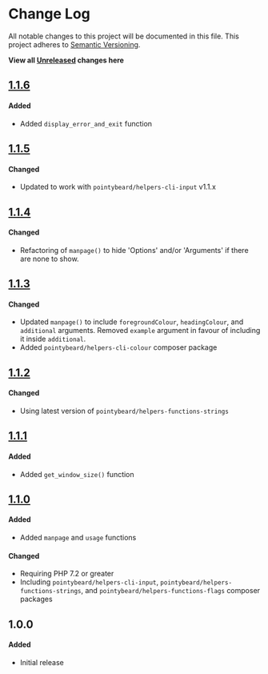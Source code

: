 # Change Log

All notable changes to this project will be documented in this file.
This project adheres to [Semantic Versioning](http://semver.org/).

**View all [Unreleased][] changes here**

## [1.1.6][]
#### Added
-   Added `display_error_and_exit` function

## [1.1.5][]
#### Changed
-   Updated to work with `pointybeard/helpers-cli-input` v1.1.x

## [1.1.4][]
#### Changed
-   Refactoring of `manpage()` to hide 'Options' and/or 'Arguments' if there are none to show.

## [1.1.3][]
#### Changed
-   Updated `manpage()` to include `foregroundColour`, `headingColour`, and `additional` arguments. Removed `example` argument in favour of including it inside `additional`.
-   Added `pointybeard/helpers-cli-colour` composer package

## [1.1.2][]
#### Changed
-   Using latest version of `pointybeard/helpers-functions-strings`

## [1.1.1][]
#### Added
-   Added `get_window_size()` function

## [1.1.0][]
#### Added
-   Added `manpage` and `usage` functions

#### Changed
-   Requiring PHP 7.2 or greater
-   Including `pointybeard/helpers-cli-input`, `pointybeard/helpers-functions-strings`, and `pointybeard/helpers-functions-flags` composer packages

## 1.0.0
#### Added
-   Initial release

[Unreleased]: https://github.com/pointybeard/helpers-functions-cli/compare/1.1.6...integration
[1.1.6]: https://github.com/pointybeard/helpers-functions-cli/compare/1.1.5...1.1.6
[1.1.5]: https://github.com/pointybeard/helpers-functions-cli/compare/1.1.4...1.1.5
[1.1.4]: https://github.com/pointybeard/helpers-functions-cli/compare/1.1.3...1.1.4
[1.1.3]: https://github.com/pointybeard/helpers-functions-cli/compare/1.1.2...1.1.3
[1.1.2]: https://github.com/pointybeard/helpers-functions-cli/compare/1.1.1...1.1.2
[1.1.1]: https://github.com/pointybeard/helpers-functions-cli/compare/1.1.0...1.1.1
[1.1.0]: https://github.com/pointybeard/helpers-functions-cli/compare/1.0.0...1.1.0

